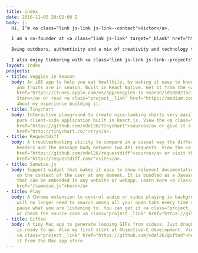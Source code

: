 ```yaml
---
title: index
date: 2016-11-05 20:02:00 Z
body: |-
  Hi, I’m <a class="link js-link js-link--contact">Victor</a>.

  I am a co-founder at <a class="link js-link" target="_blank" href="http://thenorthstudio.com">North</a>, a digital product studio from Barcelona.

  Being outdoors, authenticity and a mix of creativity and technology turn me on.

  I also enjoy tinkering with <a class="link js-link js-link--projects">new ideas</a> on my free time.
layout: index
projects:
- title: Veggies in Season
  body: An iOS app to help you eat healthily, by making it easy to know which vegetables
    and fruits are in season. Built in React Native. Get it from the <a class="project__link"
    href="https://itunes.apple.com/es/app/veggies-in-season/id1088215278?l=en&mt=8">App
    Store</a> or read <a class="project__link" href="https://medium.com/@vdg/building-an-ios-app-in-react-native-3db2f73fe878#.3ah7uud6p">here</a>
    about my experience building it.
- title: Tinychart
  body: Interactive playground to create nice-looking charts very easily. It is a
    pure client-side application built in React.js. View the <a class="project__link"
    href="https://github.com/vdel26/tinychart">source</a> or give it a <a class="project__link"
    href="http://tinychart.co/">try</a>.
- title: Requestdiff
  body: A troubleshooting utility to compare in a visual way the differences in HTTP
    headers and the message body between two API requests. View the <a class="project__link"
    href="https://github.com/vdel26/requestdiff">source</a> or visit the <a class="project__link"
    href="http://requestdiff.com/">site</a>.
- title: Samwise.js
  body: Support widget that makes it easy to show relevant documentation links based
    on the context of the user at any moment. It is bundled as a Javascript/CSS library
    that can be embedded in any website or webapp. Learn more <a class="project__link"
    href="/samwise.js">here</a>
- title: Play
  body: A Chrome extension to control audio or video playing in background tabs. You
    will no longer need to search among all your open tabs every time you have to
    pause what you are listening to. You can get it <a class="project__link" href="https://github.com/vdel26/play">here</a>
    or check the source code <a class="project__link" href="https://github.com/vdel26/play">here</a>.
- title: Gifted
  body: A tiny Mac app to generate looping GIFs from videos. Just drag&drop and it
    is ready to go. Also my first stint at Objective-C development. View the source
    <a class="project__link" href="https://github.com/vdel26/gifted">here</a> or get
    it from the Mac app store.
---
```



